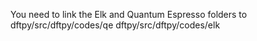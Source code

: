 You need to link the Elk and Quantum Espresso folders to
dftpy/src/dftpy/codes/qe
dftpy/src/dftpy/codes/elk
